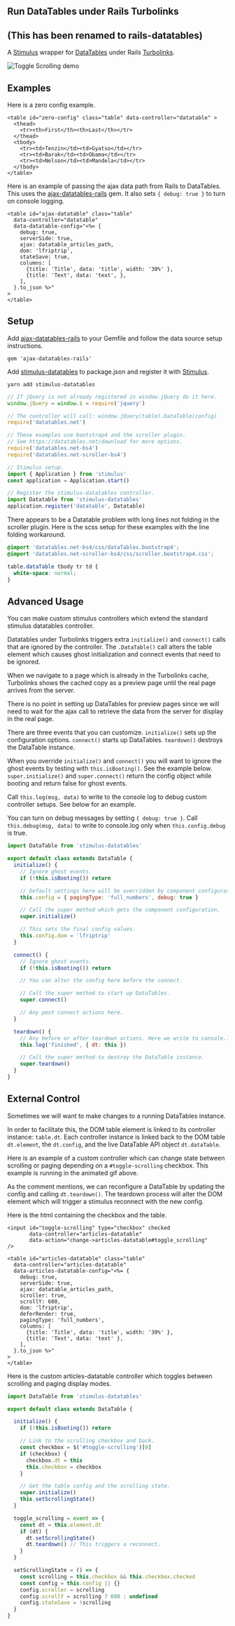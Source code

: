 ## Run DataTables under Rails Turbolinks

## (This has been renamed to rails-datatables)

A [Stimulus](https://github.com/stimulusjs/stimulus) wrapper for
[DataTables](https://datatables.net) under Rails
[Turbolinks](https://github.com/turbolinks/turbolinks).

![Toggle Scrolling demo](images/toggle-scrolling.gif)

## Examples

Here is a zero config example.

```erb
<table id="zero-config" class="table" data-controller="datatable" >
  <thead>
    <tr><th>First</th><th>Last</th></tr>
  </thead>
  <tbody>
    <tr><td>Tenzin</td><td>Gyatso</td></tr>
    <tr><td>Barak</td><td>Obama</td></tr>
    <tr><td>Nelson</td><td>Mandela</td></tr>
  </tbody>
</table>
```

Here is an example of passing the ajax data path from Rails to DataTables.
This uses the [ajax-datatables-rails](https://github.com/jbox-web/ajax-datatables-rails) gem.
It also sets `{ debug: true }` to turn on console logging.

```erb
<table id="ajax-datatable" class="table"
  data-controller="datatable"
  data-datatable-config="<%= {
    debug: true,
    serverSide: true,
    ajax: datatable_articles_path,
    dom: 'lfriptrip',
    stateSave: true,
    columns: [
      {title: 'Title', data: 'title', width: '30%' },
      {title: 'Text', data: 'text', },
    ],
  }.to_json %>"
>
</table>
```

## Setup

Add [ajax-datatables-rails](https://github.com/jbox-web/ajax-datatables-rails) to your Gemfile and follow the data source setup instructions.

```
gem 'ajax-datatables-rails'
```

Add [stimulus-datatables](https://github.com/jgorman/stimulus-datatables)
to package.json and register it with
[Stimulus](https://github.com/stimulusjs/stimulus).


```
yarn add stimulus-datatables
```

```js
// If jQuery is not already registered in window.jQuery do it here.
window.jQuery = window.$ = require('jquery')

// The controller will call: window.jQuery(table).DataTable(config)
require('datatables.net')

// These examples use bootstrap4 and the scroller plugin.
// See https://datatables.net/download for more options.
require('datatables.net-bs4')
require('datatables.net-scroller-bs4')

// Stimulus setup.
import { Application } from 'stimulus'
const application = Application.start()

// Register the stimulus-datatables controller.
import Datatable from 'stimulus-datatables'
application.register('datatable', Datatable)
```

There appears to be a Datatable problem with long lines not folding
in the scroller plugin. Here is the scss setup for these examples
with the line folding workaround.

```scss
@import 'datatables.net-bs4/css/dataTables.bootstrap4';
@import 'datatables.net-scroller-bs4/css/scroller.bootstrap4.css';

table.dataTable tbody tr td {
  white-space: normal;
}
```

## Advanced Usage

You can make custom stimulus controllers which extend the
standard stimulus datatables controller.

Datatables under Turbolinks triggers extra `initialize()` and `connect()` calls
that are ignored by the controller. The `.DataTable()` call alters the table
element which causes ghost initialization and connect events that need
to be ignored.

When we navigate to a page which is already in the Turbolinks cache,
Turbolinks shows the cached copy as a preview page until
the real page arrives from the server.

There is no point in setting up DataTables for preview pages since we will
need to wait for the ajax call to retrieve the data from the server for
display in the real page.

There are three events that you can customize. `initialize()` sets up the
configuration options. `connect()` starts up DataTables. `teardown()` destroys
the DataTable instance.

When you override `initialize()` and `connect()` you will want to ignore
the ghost events by testing with `this.isBooting()`. See the example below.
`super.initialize()` and `super.connect()` return the config object
while booting and return false for ghost events.

Call `this.log(msg, data)` to write to the console log
to debug custom controller setups. See below for an example.

You can turn on debug messages by setting `{ debug: true }`.
Call `this.debug(msg, data)` to write to console.log only when
`this.config.debug` is true.

```js
import DataTable from 'stimulus-datatables'

export default class extends DataTable {
  initialize() {
    // Ignore ghost events.
    if (!this.isBooting()) return

    // Default settings here will be overridden by component configurations.
    this.config = { pagingType: 'full_numbers', debug: true }

    // Call the super method which gets the component configuration.
    super.initialize()

    // This sets the final config values.
    this.config.dom = 'lfriptrip'
  }

  connect() {
    // Ignore ghost events.
    if (!this.isBooting()) return

    // You can alter the config here before the connect.

    // Call the super method to start up DataTables.
    super.connect()

    // Any post connect actions here.
  }

  teardown() {
    // Any before or after teardown actions. Here we write to console.log.
    this.log('finished', { dt: this })

    // Call the super method to destroy the DataTable instance.
    super.teardown()
  }
}
```

## External Control

Sometimes we will want to make changes to a running DataTables instance.

In order to facilitate this, the DOM table element is linked to its
controller instance: `table.dt`. Each controller instance is
linked back to the DOM table `dt.element`, the `dt.config`, and
the live DataTable API object `dt.dataTable`.

Here is an example of a custom controller which can change state between
scrolling or paging depending on a `#toggle-scrolling` checkbox.
This example is running in the animated gif above.

As the comment mentions, we can reconfigure a DataTable by updating
the config and calling `dt.teardown()`. The teardown process will alter
the DOM element which will trigger a stimulus reconnect with the new config.

Here is the html containing the checkbox and the table.

```erb
<input id="toggle-scrolling" type="checkbox" checked
       data-controller="articles-datatable"
       data-action="change->articles-datatable#toggle_scrolling"
/>

<table id="articles-datatable" class="table"
  data-controller="articles-datatable"
  data-articles-datatable-config="<%= {
    debug: true,
    serverSide: true,
    ajax: datatable_articles_path,
    scroller: true,
    scrollY: 600,
    dom: 'lfriptrip',
    deferRender: true,
    pagingType: 'full_numbers',
    columns: [
      {title: 'Title', data: 'title', width: '30%' },
      {title: 'Text', data: 'text' },
    ],
  }.to_json %>"
>
</table>
```

Here is the custom articles-datatable controller which toggles between
scrolling and paging display modes.

```js
import DataTable from 'stimulus-datatables'

export default class extends DataTable {

  initialize() {
    if (!this.isBooting()) return

    // Link to the scrolling checkbox and back.
    const checkbox = $('#toggle-scrolling')[0]
    if (checkbox) {
      checkbox.dt = this
      this.checkbox = checkbox
    }

    // Get the table config and the scrolling state.
    super.initialize()
    this.setScrollingState()
  }

  toggle_scrolling = event => {
    const dt = this.element.dt
    if (dt) {
      dt.setScrollingState()
      dt.teardown() // This triggers a reconnect.
    }
  }

  setScrollingState = () => {
    const scrolling = this.checkbox && this.checkbox.checked
    const config = this.config || {}
    config.scroller = scrolling
    config.scrollY = scrolling ? 600 : undefined
    config.stateSave = !scrolling
  }
}
```
